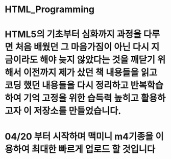 # HTML_Programming
# HTML5의 기초부터 심화까지 과정을 다루면 처음 배웠던 그 마음가짐이 아닌 다시 지금이라도 해야 늦지 않았다는 것을 깨닫기 위해서 이전까지 제가 샀던 책 내용들을 읽고 코딩 했던 내용들을 다시 정리하고 반복학습하여 기억 고정을 위한 습득력 높히고 활용하고자 이 저장소를 만들었습니다. 
# 04/20 부터 시작하며 맥미니 m4기종을 이용하여 최대한 빠르게 업로드 할 것입니다
